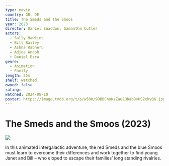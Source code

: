 ```yaml
---
type: movie
country: GB, DE
title: The Smeds and the Smoos
year: 2023
director: Daniel Snaddon, Samantha Cutler
actors:
  - Sally Hawkins
  - Bill Bailey
  - Ashna Rabheru
  - Adjoa Andoh
  - Daniel Ezra
genre:
  - Animation
  - Family
length: 25m
shelf: watched
owned: false
rating:
watched: 2024-08-10
poster: https://image.tmdb.org/t/p/w500/9DBDCnuKzZau2Qbab8vHS2xkvQ6.jpg
---
```


# The Smeds and the Smoos (2023)

![](https://image.tmdb.org/t/p/w500/9DBDCnuKzZau2Qbab8vHS2xkvQ6.jpg)

In this animated intergalactic adventure, the red Smeds and the blue Smoos must learn to overcome their differences and work together to find young Janet and Bill – who eloped to escape their families’ long standing rivalries.